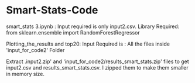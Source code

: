 # Smart-Stats-Code
smart_stats 3.ipynb : Input required is only input2.csv. Library Required: from sklearn.ensemble import RandomForestRegressor

Plotting_the_results and top20: Input Required is : All the files inside 'input_for_code2' Folder


Extract .input2.zip' and 'input_for_code2/results_smart_stats.zip' files to get input2.csv and results_smart_stats.csv.
I zipped them to make them smaller in memory size.
